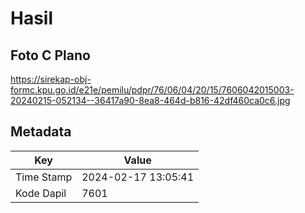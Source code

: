 # Hasil

## Foto C Plano

https://sirekap-obj-formc.kpu.go.id/e21e/pemilu/pdpr/76/06/04/20/15/7606042015003-20240215-052134--36417a90-8ea8-464d-b816-42df460ca0c6.jpg


## Metadata

| Key        | Value               |
| ---------- | ------------------- |
| Time Stamp | 2024-02-17 13:05:41 |
| Kode Dapil | 7601                |



